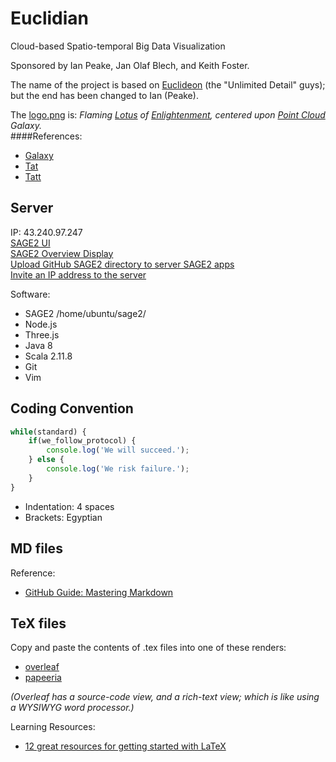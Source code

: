 # Euclidian
Cloud-based Spatio-temporal Big Data Visualization

Sponsored by Ian Peake, Jan Olaf Blech, and Keith Foster.

The name of the project is based on [Euclideon](https://en.wikipedia.org/wiki/Euclideon) (the "Unlimited Detail" guys); but the end has been changed to Ian (Peake).

The [logo.png](https://github.com/Pretty-Cure-5/Euclidian/blob/master/SAGE2/euclidian/logo.png) is: *Flaming [Lotus](https://en.wikipedia.org/wiki/Lotus_position) of [Enlightenment](https://en.wikipedia.org/wiki/Rendering_%28computer_graphics%29), centered upon [Point Cloud](https://en.wikipedia.org/wiki/Point_cloud) Galaxy.*
<br>
####References:
* [Galaxy](https://www.iconfinder.com/icons/309774/astronomy_ciclone_cosmos_galaxy_nebula_space_whirl_icon)
* [Tat](http://tattoocollection.in/nice-lotus-tattoo-on-waist/)
* [Tatt](http://bestcelebritystyle.com/26-exceptional-white-lotus-tattoo-ideas/26-exceptional-white-lotus-tattoo-ideas-12/)

## Server
IP: 43.240.97.247
<br>[SAGE2 UI](https://43.240.97.247:9090/index.html)
<br>[SAGE2 Overview Display](http://43.240.97.247:9292/display.html?clientID=-1)
<br>[Upload GitHub SAGE2 directory to server SAGE2 apps](http://43.240.97.247:1337/sync)
<br>[Invite an IP address to the server](http://43.240.97.247:1337/firewall?ip=)

Software:
* SAGE2 /home/ubuntu/sage2/
* Node.js
* Three.js
* Java 8
* Scala 2.11.8
* Git
* Vim

## Coding Convention
```javascript
while(standard) {
    if(we_follow_protocol) {
        console.log('We will succeed.');
    } else {
        console.log('We risk failure.');
    }
}
```
* Indentation: 4 spaces
* Brackets: Egyptian

## MD files
Reference:
* [GitHub Guide: Mastering Markdown](https://guides.github.com/features/mastering-markdown/)

## TeX files
Copy and paste the contents of .tex files into one of these renders:
* [overleaf](https://www.overleaf.com/)
* [papeeria](https://papeeria.com/)

*(Overleaf has a source-code view, and a rich-text view; which is like using a WYSIWYG word processor.)*

Learning Resources:
* [12 great resources for getting started with LaTeX](http://www.howtotex.com/general/12-great-resources-for-getting-started-with-latex/)
